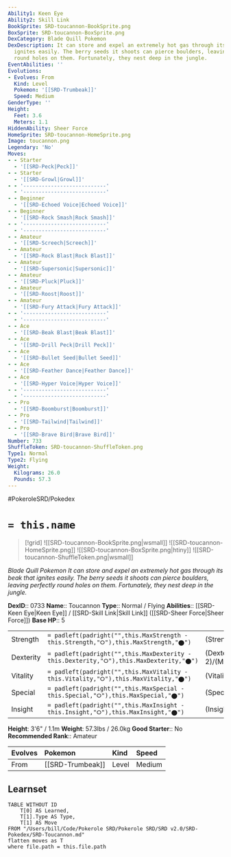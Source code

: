 ```yaml
---
Ability1: Keen Eye
Ability2: Skill Link
BookSprite: SRD-toucannon-BookSprite.png
BoxSprite: SRD-toucannon-BoxSprite.png
DexCategory: Blade Quill Pokemon
DexDescription: It can store and expel an extremely hot gas through its beak that
  ignites easily. The berry seeds it shoots can pierce boulders, leaving perfectly
  round holes on them. Fortunately, they nest deep in the jungle.
EventAbilities: ''
Evolutions:
- Evolves: From
  Kind: Level
  Pokemon: '[[SRD-Trumbeak]]'
  Speed: Medium
GenderType: ''
Height:
  Feet: 3.6
  Meters: 1.1
HiddenAbility: Sheer Force
HomeSprite: SRD-toucannon-HomeSprite.png
Image: toucannon.png
Legendary: 'No'
Moves:
- - Starter
  - '[[SRD-Peck|Peck]]'
- - Starter
  - '[[SRD-Growl|Growl]]'
- - '---------------------------'
  - '---------------------------'
- - Beginner
  - '[[SRD-Echoed Voice|Echoed Voice]]'
- - Beginner
  - '[[SRD-Rock Smash|Rock Smash]]'
- - '---------------------------'
  - '---------------------------'
- - Amateur
  - '[[SRD-Screech|Screech]]'
- - Amateur
  - '[[SRD-Rock Blast|Rock Blast]]'
- - Amateur
  - '[[SRD-Supersonic|Supersonic]]'
- - Amateur
  - '[[SRD-Pluck|Pluck]]'
- - Amateur
  - '[[SRD-Roost|Roost]]'
- - Amateur
  - '[[SRD-Fury Attack|Fury Attack]]'
- - '---------------------------'
  - '---------------------------'
- - Ace
  - '[[SRD-Beak Blast|Beak Blast]]'
- - Ace
  - '[[SRD-Drill Peck|Drill Peck]]'
- - Ace
  - '[[SRD-Bullet Seed|Bullet Seed]]'
- - Ace
  - '[[SRD-Feather Dance|Feather Dance]]'
- - Ace
  - '[[SRD-Hyper Voice|Hyper Voice]]'
- - '---------------------------'
  - '---------------------------'
- - Pro
  - '[[SRD-Boomburst|Boomburst]]'
- - Pro
  - '[[SRD-Tailwind|Tailwind]]'
- - Pro
  - '[[SRD-Brave Bird|Brave Bird]]'
Number: 733
ShuffleToken: SRD-toucannon-ShuffleToken.png
Type1: Normal
Type2: Flying
Weight:
  Kilograms: 26.0
  Pounds: 57.3
---
```


#PokeroleSRD/Pokedex

# `= this.name`

> [!grid]
> ![[SRD-toucannon-BookSprite.png|wsmall]]
> ![[SRD-toucannon-HomeSprite.png]]
> ![[SRD-toucannon-BoxSprite.png|htiny]]
> ![[SRD-toucannon-ShuffleToken.png|wsmall]]


*Blade Quill Pokemon*
*It can store and expel an extremely hot gas through its beak that ignites easily. The berry seeds it shoots can pierce boulders, leaving perfectly round holes on them. Fortunately, they nest deep in the jungle.*

**DexID**:: 0733
**Name**:: Toucannon
**Type**:: Normal / Flying
**Abilities**:: [[SRD-Keen Eye|Keen Eye]] / [[SRD-Skill Link|Skill Link]] ([[SRD-Sheer Force|Sheer Force]])
**Base HP**:: 5

|           |                                                                                        |                                          |
| --------- | -------------------------------------------------------------------------------------- | ---------------------------------------- |
| Strength  | `= padleft(padright("",this.MaxStrength - this.Strength,"⭘"),this.MaxStrength,"⬤")`    | (Strength::3)/(MaxStrength::7)   |
| Dexterity | `= padleft(padright("",this.MaxDexterity - this.Dexterity,"⭘"),this.MaxDexterity,"⬤")` | (Dexterity:: 2)/(MaxDexterity::4) |
| Vitality  | `= padleft(padright("",this.MaxVitality - this.Vitality,"⭘"),this.MaxVitality,"⬤")`    | (Vitality::2)/(MaxVitality::5)   |
| Special   | `= padleft(padright("",this.MaxSpecial - this.Special,"⭘"),this.MaxSpecial,"⬤")`       | (Special::2)/(MaxSpecial::5)     |
| Insight   | `= padleft(padright("",this.MaxInsight - this.Insight,"⭘"),this.MaxInsight,"⬤")`       | (Insight::2)/(MaxInsight::5)     |

**Height**: 3'6" / 1.1m
**Weight**: 57.3lbs / 26.0kg
**Good Starter**:: No
**Recommended Rank**:: Amateur

| Evolves   | Pokemon          | Kind   | Speed   |
|:----------|:-----------------|:-------|:--------|
| From      | [[SRD-Trumbeak]] | Level  | Medium  |

## Learnset

```dataview
TABLE WITHOUT ID
    T[0] AS Learned,
    T[1].Type AS Type,
    T[1] AS Move
FROM "/Users/bill/Code/Pokerole SRD/Pokerole SRD/SRD v2.0/SRD-Pokedex/SRD-Toucannon.md"
flatten moves as T
where file.path = this.file.path
```
